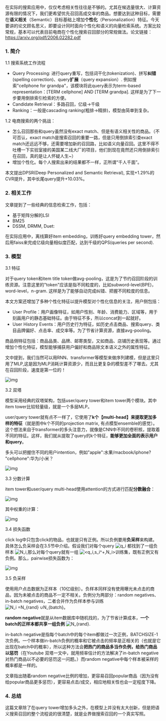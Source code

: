在实际的搜索应用中，仅仅考虑相关性往往是不够的。尤其在候选量很大、计算资源有限的情况下，我们更希望优先召回高成交率的商品。想要达到这种目标，需要在**语义相关**（Semantic）目标基础上增加**个性化**（Personalization）特征。今天要讲的论文顾名思义，即要设计同时面向个性化和语义的向量检索系统。方案比较常规，基本可以代表目前电商在个性化搜索召回部分的常规做法。论文链接：https://arxiv.org/pdf/2006.02282.pdf

### 1. 简介

1.1 搜索系统工作流程

- Query Processing: 进行query重写，包括词干化(tokenization)、拼写**纠错**(spelling correction)、query**扩展**（query expansion）. 例如搜索"cellphone for grandpa"，该模块将此query表示为term-based representation：[TERM cellphone] AND [TERM grandpa]. 这样是为了下一步要用倒排索引检索的方便。
- Candidate Retrieval：多路召回，亿级->千级
- Ranking：一般是cascading ranking(粗排->精排)，模型由简单到复杂。

1.2 电商搜索的两个挑战：

- 怎么召回那些和query虽然没有exact match、但是有语义相关性的商品。（不可否认，exact match是搜索召回的重要一路，但是只用倒排索引查exact match还远远不够，还需要增加新的召回路，比如语义向量召回。这里不得不吐槽一下实验室接的美国某二线大厂的项目，他们到现在竟然还只用倒排索引在召回，真的是让人怀疑人生~）
- 增加个性化。每个人搜索出来的结果都不一样，正所谓“千人千面”。

本文提出DPSR(Deep Personalized and Semantic Retrieval), 实现+1.29%的CVR提升，其中长尾query提升+10.03%。

### 2. 相关工作

文章提到了一些经典的信息检索工作，包括：

- 基于矩阵分解的LSI
- BM25
- DSSM, DRMM, Duet:

在实际应用中，离线算好item embedding，训练好query embedding tower，然后用faiss来完成亿级向量相似度匹配，达到千级的QPS(queries per second).



### 3. 模型

3.1 特征

对于query token和item title token做avg-pooling，这是为了节约召回阶段的训练资源。注意这里的"token"应该是指不同粒度的，比如subword-level(BPE)，word-level，n-gram. 这样是为了能够自动完成纠错、把握不同粒度的信息。

本文方案还增加了多种个性化特征以提升模型对个性化信息的关注，用户侧包括：

- User Profile：用户画像特征，如用户性别、年龄、消费能力、区域等，用于刻画用户的静态基础特征。由于特征不多，所以concat到一起就好。
- User History Events：用户历史行为特征，如历史点击商品、搜索query、类目品牌偏好、点击率、成交率等。为了节省计算资源，直接avg-pooling。

商品侧特征包括：商品品类、品牌、邮寄类型，又如商品、店铺历史表现等。通过增加个性化特征，模型能够捕获用户偏好和商品除文本语义之外的属性特征。

文中提到，我们当然可以用RNN、transformer等模型来做序列建模，但是这里只用了MLP,这是因为MLP消耗计算资源少，而且比更复杂的模型差不了哪去。尤其在召回阶段，速度是第一位的！

![img](https://pic1.zhimg.com/v2-1cd2af15b3664d30a25c7975b9717194_b.jpeg)

3.2 双塔

模型采用经典的双塔架构，包括user/query tower和item tower两个模块。其中item tower比较轻量级，就是一个多层MLP。

user/query tower就有点不一样了，它使用了**k个【multi-head】来提取更加多样的特征**（就是图中k个不同的projection matrix, 有点模型ensemble的感觉）。这个想法来自于transformer的多头注意力，就像是CNN中不同的卷积核，提取着不同的特征。这样，我们就从提取了query的k个特征，**能够更加全面的表示用户和query**。

多头可以把握住不同的用户intention，例如"apple":水果/macbook/iphone? "cellphone":华为/小米？

![img](https://pic1.zhimg.com/v2-88ea1cdbb08087fc79a09d7630303d70_b.jpeg)

3.3 分数计算

item tower和user/query multi-head使用attention的方式进行匹配**分数融合**：

![img](https://pic4.zhimg.com/v2-77bd1fa11e7fd31c6c8d32a2f40d00cf_b.jpeg)

其中权重的计算：

![img](https://pic3.zhimg.com/v2-553e36df8ae71a7272fc094901fd4a5e_b.jpeg)

3.4 损失函数

click log中只包含click的物品，也就是只有正例。所以负例要用**负采样**来构建。具体怎么负采样会在3.5节中介绍。假设我们对每个query ![q_i](https://www.zhihu.com/equation?tex=q_i) 都找到了一组负样本 ![N_i](https://www.zhihu.com/equation?tex=N_i),那么对每个query就有一组 ![<q_i,s_i^+,N_i>](https://www.zhihu.com/equation?tex=%3Cq_i%2Cs_i%5E%2B%2CN_i%3E)训练集，既有正例又有负例。那么，pairwise损失函数为：

![img](https://pic2.zhimg.com/v2-31dd562c6027786045600f37595bb02d_b.jpeg)

3.5 负采样

使用用户点击数据为正样本（10亿级别）。负样本同样没有使用曝光未点击的商品，因为未被点击的商品不一定不相关。负例分为两部分：random negatives、in-batch negatives，二者合并作为负样本参与训练![N_i =N_{rand} ∪N_{batch}](https://www.zhihu.com/equation?tex=N_i%20%3DN_%7Brand%7D%20%E2%88%AAN_%7Bbatch%7D)。

**random negative**就是从item数据库中随机找的，为了节省计算成本，**一个batch的正样本都共享一组负例** ![N_{rand}](https://www.zhihu.com/equation?tex=N_%7Brand%7D).

in-batch negative是指每个batch中的每个item都做过一次正例，BATCHSIZE-1次负例。一个样本做in-batch负例的概率和它被点击的频率是正相关的（也就是它出现在batch中的概率），所以这种方法会**把热门的商品多当作负例，给热门商品以惩罚**（在Youtube 双塔一文中，就用频率估计的方法解决了in-batch negative对热门商品以不必要的惩罚这一问题。）而random negative中每个样本被采样的概率都是一样的。

文章指出随着random negative比例的增加，更容易召回popular商品（因为没有给popular商品更多惩罚），更容易点击/成交，相应地相关性也会一定程度下降。



### 4. 总结

这篇文章除了在query tower增加多头之外，在模型上并没有太大创新，但是把语义搜索召回的整个流程说的很清楚，就是业界做搜索召回的一个真实写照。